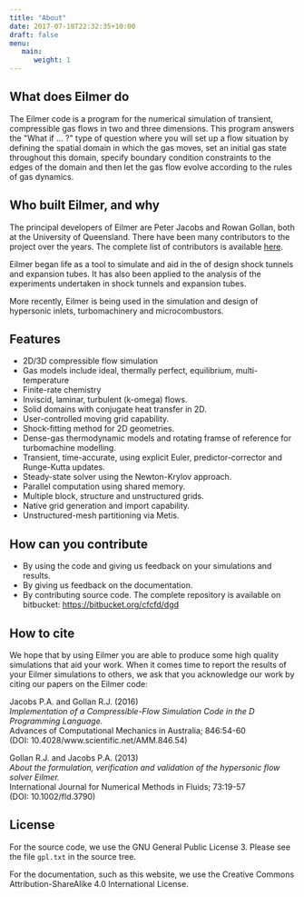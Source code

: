 ```yaml
---
title: "About"
date: 2017-07-18T22:32:35+10:00
draft: false
menu: 
   main:
      weight: 1
---
```


## What does Eilmer do

The Eilmer code is a program for the numerical simulation of transient,
compressible gas flows in two and three dimensions.
This program answers the "What if ... ?" type of question 
where you will set up a flow situation by 
defining the spatial domain in which the gas moves,
set an initial gas state throughout this domain, 
specify boundary condition constraints to the edges of the domain and
then let the gas flow evolve according to the rules of gas dynamics.

## Who built Eilmer, and why

The principal developers of Eilmer are Peter Jacobs and Rowan Gollan,
both at the University of Queensland.
There have been many contributors to the project over the years.
The complete list of contributors is available [here](/contributors).

Eilmer began life as a tool to simulate and aid in the of design shock tunnels
and expansion tubes.
It has also been applied to the analysis of the experiments undertaken
in shock tunnels and expansion tubes.

More recently, Eilmer is being used in the simulation and design of
hypersonic inlets, turbomachinery and microcombustors.

## Features

+ 2D/3D compressible flow simulation
+ Gas models include ideal, thermally perfect, equilibrium, multi-temperature
+ Finite-rate chemistry
+ Inviscid, laminar, turbulent (k-omega) flows.
+ Solid domains with conjugate heat transfer in 2D.
+ User-controlled moving grid capability.
+ Shock-fitting method for 2D geometries.
+ Dense-gas thermodynamic models and rotating framse of reference
  for turbomachine modelling.
+ Transient, time-accurate, using explicit Euler, predictor-corrector and Runge-Kutta updates.
+ Steady-state solver using the Newton-Krylov approach.
+ Parallel computation using shared memory.
+ Multiple block, structure and unstructured grids.
+ Native grid generation and import capability.
+ Unstructured-mesh partitioning via Metis.

## How can you contribute

+ By using the code and giving us feedback on your simulations
  and results.
+ By giving us feedback on the documentation.
+ By contributing source code. The complete repository is available
  on bitbucket: https://bitbucket.org/cfcfd/dgd

## How to cite

We hope that by using Eilmer you are able to produce some high quality simulations
that aid your work.
When it comes time to report the results of your Eilmer simulations to others,
we ask that you acknowledge our work by citing our papers on the Eilmer code:

<p>
Jacobs P.A. and Gollan R.J. (2016)<br>
<cite>Implementation of a Compressible-Flow Simulation Code in the D Programming Language.</cite><br>
Advances of Computational Mechanics in Australia; 846:54-60<br>
 (DOI: 10.4028/www.scientific.net/AMM.846.54)</p>

<p>
Gollan R.J. and Jacobs P.A. (2013)<br>
<cite>About the formulation, verification and validation of the hypersonic flow solver Eilmer.</cite><br>
International Journal for Numerical Methods in Fluids; 73:19-57<br>
 (DOI: 10.1002/fld.3790)</p>




## License

For the source code, we use the GNU General Public License 3.
Please see the file `gpl.txt` in the source tree.

For the documentation, such as this website, we use the Creative Commons 
Attribution-ShareAlike 4.0 International License.
